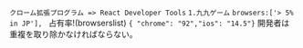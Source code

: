 `クローム拡張プログラム => React Developer Tools`
`1.九九ゲーム`
`browsers:['> 5% in JP'], ` 占有率!(browserslist)
`{ "chrome": "92","ios": "14.5"}`
開発者は重複を取り除かなければならない。